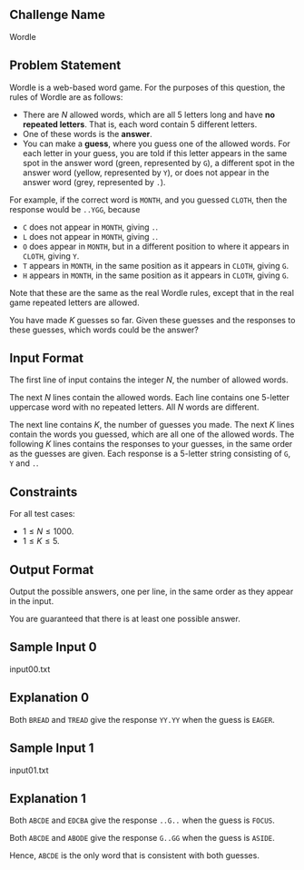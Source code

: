 ## Challenge Name

Wordle

## Problem Statement

Wordle is a web-based word game. For the purposes of this question, the rules of Wordle are as follows:

- There are $N$ allowed words, which are all 5 letters long and have **no repeated letters**. That is, each word contain 5 different letters.
- One of these words is the **answer**.
- You can make a **guess**, where you guess one of the allowed words. For each letter in your guess, you are told if this letter appears in the same spot in the answer word (green, represented by `G`), a different spot in the answer word (yellow, represented by `Y`), or does not appear in the answer word (grey, represented by `.`).

For example, if the correct word is `MONTH`, and you guessed `CLOTH`, then the response would be `..YGG`, because

- `C` does not appear in `MONTH`, giving `.`.
- `L` does not appear in `MONTH`, giving `.`.
- `O` does appear in `MONTH`, but in a different position to where it appears in `CLOTH`, giving `Y`.
- `T` appears in `MONTH`, in the same position as it appears in `CLOTH`, giving `G`.
- `H` appears in `MONTH`, in the same position as it appears in `CLOTH`, giving `G`.

Note that these are the same as the real Wordle rules, except that in the real game repeated letters are allowed.

You have made $K$ guesses so far.
Given these guesses and the responses to these guesses, which words could be the answer?

## Input Format

The first line of input contains the integer $N$, the number of allowed words.

The next $N$ lines contain the allowed words. 
Each line contains one 5-letter uppercase word with no repeated letters. 
All $N$ words are different.

The next line contains $K$, the number of guesses you made.
The next $K$ lines contain the words you guessed, which are all one of the allowed words.
The following $K$ lines contains the responses to your guesses, in the same order as the guesses are given. 
Each response is a 5-letter string consisting of `G`, `Y` and `.`.

## Constraints

For all test cases:

- $1 \le N \le 1000$.
- $1 \le K \le 5$.

## Output Format

Output the possible answers, one per line, in the same order as they appear in the input.

You are guaranteed that there is at least one possible answer.

## Sample Input 0

input00.txt

## Explanation 0

Both `BREAD` and `TREAD` give the response `YY.YY` when the guess is `EAGER`.

## Sample Input 1

input01.txt

## Explanation 1

Both `ABCDE` and `EDCBA` give the response `..G..` when the guess is `FOCUS`.

Both `ABCDE` and `ABODE` give the response `G..GG` when the guess is `ASIDE`.

Hence, `ABCDE` is the only word that is consistent with both guesses.